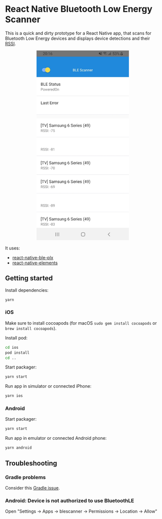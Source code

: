 # React Native Bluetooth Low Energy Scanner

This is a quick and dirty prototype for a React Native app, that scans for Bluetooth Low Energy devices and displays device detections and their [RSSI](https://en.wikipedia.org/wiki/Received_signal_strength_indication).

<div align="center">
  <img src="./screenshot.jpg" width="300px"</img> 
</div>

It uses:

- [react-native-ble-plx](https://github.com/Polidea/react-native-ble-plx)
- [react-native-elements](https://github.com/react-native-elements/react-native-elements)

## Getting started

Install dependencies:

```sh
yarn
```

### iOS

Make sure to install cocoapods (for macOS `sudo gem install cocoapods` or `brew install cocoapods`).

Install pod:

```sh
cd ios
pod install
cd ..
```

Start packager:

```sh
yarn start
```

Run app in simulator or connected iPhone:

```sh
yarn ios
```

### Android

Start packager:

```sh
yarn start
```

Run app in emulator or connected Android phone:

```sh
yarn android
```

## Troubleshooting

### Gradle problems

Consider this [Gradle issue](https://github.com/Polidea/react-native-ble-plx/issues/628#issuecomment-607473957).

### Android: Device is not authorized to use BluetoothLE

Open "Settings -> Apps -> blescanner -> Permissions -> Location -> Allow"
